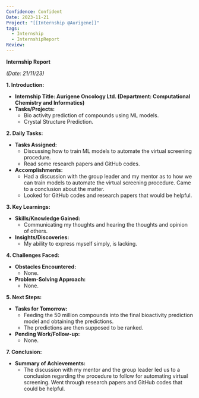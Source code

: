 ```yaml
---
Confidence: Confident
Date: 2023-11-21
Project: "[[Internship @Aurigene]]"
tags:
  - Internship
  - InternshipReport
Review:
---
```

**Internship Report**

_(Date: 21/11/23)_

**1. Introduction:**

- **Internship Title: Aurigene Oncology Ltd. (Department: Computational Chemistry and Informatics)**
- **Tasks/Projects:**
    - Bio activity prediction of compounds using ML models.
    - Crystal Structure Prediction.

**2. Daily Tasks:**

- **Tasks Assigned:**
    - Discussing how to train ML models to automate the virtual screening procedure.
    - Read some research papers and GitHub codes.
- **Accomplishments:**
    - Had a discussion with the group leader and my mentor as to how we can train models to automate the virtual screening procedure. Came to a conclusion about the matter.
    - Looked for GitHub codes and research papers that would be helpful.

**3. Key Learnings:**

- **Skills/Knowledge Gained:**
    - Communicating my thoughts and hearing the thoughts and opinion of others.
- **Insights/Discoveries:**
    - My ability to express myself simply, is lacking.

**4. Challenges Faced:**

- **Obstacles Encountered:**
    - None.
- **Problem-Solving Approach:**
    - None.

**5. Next Steps:**

- **Tasks for Tomorrow:**
    - Feeding the 50 million compounds into the final bioactivity prediction model and obtaining the predictions.
    - The predictions are then supposed to be ranked.
- **Pending Work/Follow-up:**
    - None.

**7. Conclusion:**

- **Summary of Achievements:**
    - The discussion with my mentor and the group leader led us to a conclusion regarding the procedure to follow for automating virtual screening. Went through research papers and GitHub codes that could be helpful.